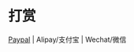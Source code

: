 # 打赏
[Paypal](https://www.paypal.me/phphe) | <a :href="$withBase('/static/images/donate/alipay_qr.jpg')">Alipay/支付宝</a> | <a :href="$withBase('/static/images/donate/wechat_qr.jpg')">Wechat/微信</a>
